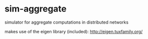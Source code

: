 # sim-aggregate
simulator for aggregate computations in distributed networks

makes use of the eigen library (included):
http://eigen.tuxfamily.org/